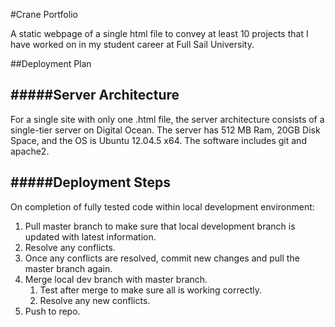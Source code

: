 #Crane Portfolio

A static webpage of a single html file to convey at least 10 projects that I have worked on in my student career at Full Sail University.

##Deployment Plan

#####Server Architecture
---
For a single site with only one .html file, the server architecture consists of a single-tier server on Digital Ocean. The server has 512 MB Ram, 20GB Disk Space, and the OS is Ubuntu 12.04.5 x64. The software includes git and apache2.

#####Deployment Steps
---
On completion of fully tested code within local development environment:

1. Pull master branch to make sure that local development branch is updated with latest information.
  1. Resolve any conflicts.
  2. Once any conflicts are resolved, commit new changes and pull the master branch again.
2. Merge local dev branch with master branch.
    1. Test after merge to make sure all is working correctly.
    2. Resolve any new conflicts.
3. Push to repo.
 
